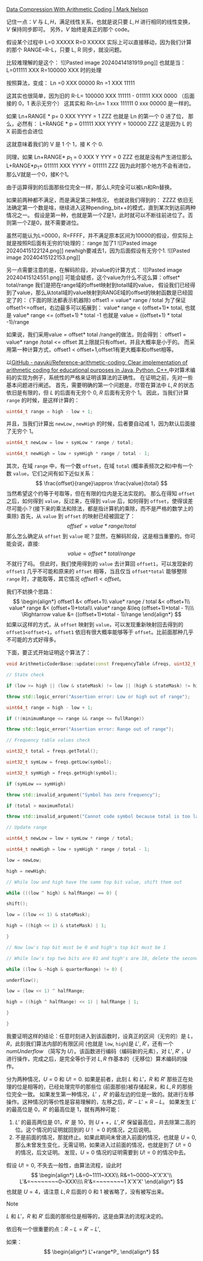 [Data Compression With Arithmetic Coding | Mark Nelson](https://marknelson.us/posts/2014/10/19/data-compression-with-arithmetic-coding.html)

记住一点：$V$ 与 $L,H$，满足线性关系，也就是说只要 $L,H$ 进行相同的线性变换，$V$ 保持同步即可。
另外，$V$ 始终是真正的那个 code。

假设某个过程中 
L=0 XXXXX
R=0 XXXXX
实际上可以直接移动，因为我们计算的那个 RANGE=R-L，只要 L, R 同步，就没问题。

比较难理解的是这个：
![[Pasted image 20240414181919.png]]
也就是当：
L=011111 XXX
R=100000 XXX
时的处理

按照算法，变成：
Ln =0 XXX 00000
Rn =1 XXX 11111

这其实也很简单，因为旧的 R-L=
100000 XXX 111111   -
011111   XXX 0000
（后面接的 0，1 表示无穷个）
这其实和 Rn-Ln=
1 xxx 111111
0 xxx 00000
是一样的。

如果 Ln+RANGE * p=
0 XXX
YYYY =
1 ZZZ
也就是 Ln 的第一个 0 进了位，
那么，必然有：
L+RANGE * p =
011111 XXX
      YYYY  =
100000 ZZZ
这是因为 L 的 X 前面也会进位

这就意味着我们的 V 是 1 个 1，接 K 个 0.

同理，如果 Ln+RANGE* $p_1$ =
0 XXX
Y YYY =
0 ZZZ
也就是没有产生进位那么L+RANGE*$p_1$=
011111 XXX
      YYYY =
011111 ZZZ
因为此时那个地方不会有进位，
那么V就是一个0，接K个1。

由于运算得到的后面那些位完全一样，那么L,R完全可以被Ln和Rn替换。

如果前两种都不满足，而是满足第三种情况，
也就说我们得到的：
ZZZZ
依旧无法确定第一个数是啥，继续进入这种pending_bit++的模式，直到某次到达前两种情况之一。
假设是第一种，也就是第一个Z是1，此时就可以不断往前进位了。否则第一个Z是0，就不需要进位。


虽然可能认为L=0000，R=FFFF，并不满足原本区间为10000的假设，但实际上就是按照R后面有无穷的1处理的：
range 加了1
![[Pasted image 20240415122124.png]]
newhigh要减去1，因为后面假设有无穷个1.
![[Pasted image 20240415122153.png]]

另一点需要注意的是，在解码阶段，对value的计算方式：
![[Pasted image 20240415124551.png]]
可能会疑惑，这个value为什么不这么算：offset* total/range
我们是把在range域的offset映射到total域的value，
假设我们已经得到了value，那么从total域的value映射到RANGE域的offset的映射函数是已经固定了的：
(下面的除法都表示机器除)
offset1 = value* range / total
为了保证offset1<=offset，右边最多可以拓展到：
value* range < (offset+1)* total,
也就是
value* range <= (offset+1) * total -1
也就是
value = ((offset+1) * total -1)/range

如果说，我们采用value = offset* total /range的做法，则会得到：
offset1 = value* range /total <= offset
其上限就只有offset，并且大概率是小于的。
而采用第一种计算方式，offset1 < offset+1,offset1有更大概率和offset相等。


以[GitHub - nayuki/Reference-arithmetic-coding: Clear implementation of arithmetic coding for educational purposes in Java, Python, C++.](https://github.com/nayuki/Reference-arithmetic-coding)中对算术编码的实现为例子，系统性的严格来证明该算法的正确性。
在证明之前，先对一些基本问题进行阐述。
首先，需要明确的第一个问题是，尽管在算法中 $L,R$ 的状态依旧是有限的，但 $L$ 的后面有无穷个 $0$, $R$ 后面有无穷个 $1$。
因此，当我们计算 `range` 的时候，是这样计算的：
```cpp
uint64_t range = high - low + 1;
```
并且，当我们计算出 `newLow` , `newHigh` 的时候，后者要自动减 $1$，因为默认后面接了无穷个 $1$。
```cpp
uint64_t newLow = low + symLow * range / total;

uint64_t newHigh = low + symHigh * range / total - 1;
```
其次，在域 `range` 中，有一个数 `offset`，在域 `total` (概率表频次之和)中有一个数 `value`，它们之间有如下近似关系：
$$
\frac{offset}{range}\approx \frac{value}{total}
$$
当然希望这个约等于号取等，但在有限的位内是无法实现的。
那么在得知 `offset` 之后，如何得到 `value`，反过来，在得到 `value` 后，如何得到 `offset`，使得误差尽可能小？(接下来的乘法和除法，都是指计算机的乘除，而不是严格的数学上的乘除)
首先，从 `value` 到 `offset` 的映射已经被固定了：
$$
offset'=value *range /total
$$
那么怎么确定从 `offset` 到 `value` 呢？显然，在解码阶段，这是相当重要的。你可能会说，直接:
$$
value = offset*total /range
$$
不就行了吗。
但此时，我们使用得到的 `value` 去计算回 `offset1`，可以发现新的 `offset1` 几乎不可能和原来的 `offset` 相等，当且仅当 `offset*total` 能够整除 `range` 时，才能取等，其它情况 $offset1<offset$。

我们不妨换个思路：
$$
\begin{align*}
offset1 &< offset+1\\
value* range / total  &< offset+1\\
value* range &< (offset+1)*total\\
value* range &\leq (offset+1)*total - 1\\\\
\Rightarrow value &= ((offset+1)*total - 1)/range
\end{align*}
$$
如果以这样的方式，从 `offset` 映射到 `value`，可以发现重新映射回去得到的 `offset1<offset+1`，`offset1` 依旧有很大概率能够等于 `offset`。比前面那种几乎不可能的方式好得多。


下面，要正式开始证明这个算法了：

```cpp
void ArithmeticCoderBase::update(const FrequencyTable &freqs, uint32_t symbol) {

// State check

if (low >= high || (low & stateMask) != low || (high & stateMask) != high)

throw std::logic_error("Assertion error: Low or high out of range");

uint64_t range = high - low + 1;

if (!(minimumRange <= range && range <= fullRange))

throw std::logic_error("Assertion error: Range out of range");

// Frequency table values check

uint32_t total = freqs.getTotal();

uint32_t symLow = freqs.getLow(symbol);

uint32_t symHigh = freqs.getHigh(symbol);

if (symLow == symHigh)

throw std::invalid_argument("Symbol has zero frequency");

if (total > maximumTotal)

throw std::invalid_argument("Cannot code symbol because total is too large");

// Update range

uint64_t newLow = low + symLow * range / total;

uint64_t newHigh = low + symHigh * range / total - 1;

low = newLow;

high = newHigh;

// While low and high have the same top bit value, shift them out

while (((low ^ high) & halfRange) == 0) {

shift();

low = ((low << 1) & stateMask);

high = ((high << 1) & stateMask) | 1;

}

// Now low's top bit must be 0 and high's top bit must be 1

// While low's top two bits are 01 and high's are 10, delete the second highest bit of both

while ((low & ~high & quarterRange) != 0) {

underflow();

low = (low << 1) ^ halfRange;

high = ((high ^ halfRange) << 1) | halfRange | 1;

}

}
```

我要证明这样的结论：任意时刻进入到该函数时，设真正的区间（无穷的）是 $L，R$，此刻我们算法内部的有限区间 (也就是 `low`, `high`)是 $L'$, $R'$，还有一个 $numUnderflow$ （简写为 $U$）。该函数进行编码（编码新的元素），对 $L'$, $R'$ ，$U$ 进行操作，完成之后，是完全等价于对 $L,R$ 作基本的（无移位）算术编码的操作。

分为两种情况，$U=0$ 和 $U!=0$.
如果是前者，此刻 $L$ 和 $L'$，$R$ 和 $R'$ 那些正在处理的位是相等的，已经处理完毕的那些位 (前面那些)被存储起来，和 $L,R$ 的那些位完全一致。
如果发生第一种情况，$L'$ ，$R'$ 的最左边的位是一致的。就进行左移操作。这种情况的等价性是容易理解的，左移之后，$R'-L'=R-L$。
如果发生 $L'$ 的最高位是 $0$，$R'$ 的最高位是 $1$，就有两种可能：
1. $L'$ 的最高两位是 $01$，$R'$ 是 $10$，则 $U++$，$L',R'$ 保留最高位，并去除第二高的位。这个情况的证明就回到的 $U！=0$ 的情况，之后说明。
2. 不是前面的情况，那就终止。如果此期间未曾进入前面的情况，也就是 $U=0$, 那么未曾发生变化，无需证明，如果进入过前面的情况，也就是到了 $U!=0$ 的情况，后文证明。
发现，$U=0$ 情况的证明需要到 $U!=0$ 的情况中去。

假设 $U!=0$, 不失去一般性，由算法流程，设此时
$$
\begin{align*}
L&=0~1111~XXX\\
R&=1~0000~X'X'X'\\
L'&=~~~~~~~~0~XXX\\\\
R'&=~~~~~~~~1 X'X'X'
\end{align*}
$$
也就是 $U=4$，请注意 $L,R$ 后面的 $0$ 和 $1$ 被省略了，没有被写出来。
>[!note]
> $L$ 和 $L'$，$R$ 和 $R'$ 后面的那些位是相等的，这是由算法的流程决定的。


依旧有一个很重要的点：$R-L=R'-L'$, 

如果：
$$
\begin{align*}
L'+range*P_
\end{align*}
$$